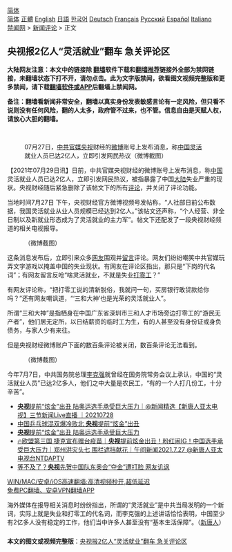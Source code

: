  <!-- 面包屑导航 --> <div class="breadcrumb"><!-- GTranslate: https://gtranslate.io/ -->  <div class="switcher notranslate">  <div class="selected">  <a href="#" onclick="return false;"> 简体</a>  </div>  <div class="option">  <a href="https://www.bannedbook.org" onclick="doGTranslate('zh-CN|zh-CN');jQuery('div.switcher div.selected a').html(jQuery(this).html());return false;" title="简体中文" class="nturl selected"> 简体</a>  <a href="https://www.bannedbook.org/zh-tw/" onclick="doGTranslate('zh-CN|zh-TW');jQuery('div.switcher div.selected a').html(jQuery(this).html());return false;" title="繁體中文" class="nturl"> 正體</a>  <a href="https://www.bannedbook.org/en/" onclick="doGTranslate('zh-CN|en');jQuery('div.switcher div.selected a').html(jQuery(this).html());return false;" title="English" class="nturl"> English</a>  <a href="https://www.bannedbook.org/ja/" onclick="doGTranslate('zh-CN|ja');jQuery('div.switcher div.selected a').html(jQuery(this).html());return false;" title="日本語" class="nturl"> 日語</a>  <a href="https://www.bannedbook.org/ko/" onclick="doGTranslate('zh-CN|ko');jQuery('div.switcher div.selected a').html(jQuery(this).html());return false;" title="한국어" class="nturl"> 한국어</a>  <a href="https://www.bannedbook.org/de/" onclick="doGTranslate('zh-CN|de');jQuery('div.switcher div.selected a').html(jQuery(this).html());return false;" title="Deutsch" class="nturl"> Deutsch</a>  <a href="https://www.bannedbook.org/fr/" onclick="doGTranslate('zh-CN|fr');jQuery('div.switcher div.selected a').html(jQuery(this).html());return false;" title="Français" class="nturl"> Français</a>  <a href="https://www.bannedbook.org/ru/" onclick="doGTranslate('zh-CN|ru');jQuery('div.switcher div.selected a').html(jQuery(this).html());return false;" title="Русский" class="nturl"> Русский</a>  <a href="https://www.bannedbook.org/es/" onclick="doGTranslate('zh-CN|es');jQuery('div.switcher div.selected a').html(jQuery(this).html());return false;" title="Español" class="nturl"> Español</a>  <a href="https://www.bannedbook.org/it/" onclick="doGTranslate('zh-CN|it');jQuery('div.switcher div.selected a').html(jQuery(this).html());return false;" title="Italiano" class="nturl"> Italiano</a>  </div>  </div>      <div class='breadcrumb-sub'><!-- Breadcrumb NavXT 6.3.0 --> <a href="https://www.bannedbook.org/" class="home">禁闻网</a> &gt; <a href="https://www.bannedbook.org/bnews/comments/" class="category">新闻评论</a> &gt; 正文</div></div><h2>央视报2亿人“灵活就业”翻车 急关评论区</h2> <p class="notice"><b>大陆网友注意：本文中的链接除 <a href="https://github.com/bannedbook/fanqiang" >翻墙</a>软件下载和<a href="https://github.com/killgcd/justmysocks/blob/master/README.md">翻墙推荐</a>链接外全部为禁网链接，未翻墙状态下打不开，请勿点击。此为文字版禁闻，欲看图文视频完整版和更多禁闻，请下载<a href="https://github.com/bannedbook/fanqiang">翻墙软件或APP</a>后翻墙上禁闻网。</p><p>备注：翻墙看新闻非常安全，翻墙以真实身份发表敏感言论有一定风险，但只看不说则没有任何风险，翻的人太多，政府管不过来，也不管。信息自由是天赋人权，请放心大胆的翻墙。</b></p>  <div class="entry"> <br /> <figure><a href="https://i1.wp.com/upload-images-bucket-v64rleca837do.s3.eu-west-1.amazonaws.com/wp-content/uploads/2021/07/28212525/Screen-Shot-2021-07-28-at-17.24.46.png?fit=1198%2C366&#038;ssl=1" data-caption="07月27日，中共官媒央视财经的微博账号上发布消息，称中国灵活就业人员已达2亿人，立即引发网民热议（微博截图）"></a><figcaption class="wp-caption-text">07月27日，<a href="https://www.bannedbook.org/bnews/tag/%e4%b8%ad%e5%85%b1%e5%ae%98%e5%aa%92/" class="st_tag internal_tag" rel="tag" title="标签 中共官媒 下的日志">中共官媒</a><a href="https://www.bannedbook.org/bnews/tag/%e5%a4%ae%e8%a7%86/" class="st_tag internal_tag" rel="tag" title="标签 央视 下的日志">央视</a>财经的<a href="https://www.bannedbook.org/bnews/tag/%e5%be%ae%e5%8d%9a/" class="st_tag internal_tag" rel="tag" title="标签 微博 下的日志">微博</a>账号上发布消息，称<a href="https://www.bannedbook.org/bnews/tag/%E4%B8%AD%E5%9B%BD/" class="st_tag internal_tag" rel="tag" title="标签 中国 下的日志">中国</a><a href="https://www.bannedbook.org/bnews/tag/%E7%81%B5%E6%B4%BB/" class="st_tag internal_tag" rel="tag" title="标签 灵活 下的日志">灵活</a>就业人员已达2亿人，立即引发网民热议（微博截图）</figcaption></figure> <p>【2021年07月29日讯】日前，中共官媒央视财经的微博账号上发布消息，称<span class='wp_keywordlink_affiliate'><a href="https://www.bannedbook.org/" title="中国" target="_blank">中国</a></span>灵活就业人员已达2亿人，立即引发网民热议，被指暴露了中国<span class='wp_keywordlink_affiliate'><a href="https://www.bannedbook.org/" title="大陆" target="_blank">大陆</a></span>失业严重的现状。央视财经随后紧急删除了该帖文下的所有<span class='wp_keywordlink_affiliate'><a href="https://www.bannedbook.org/bnews/comments/" title="新闻评论" target="_blank">评论</a></span>，并关闭了评论功能。</p> <p>当地时间7月27日 下午，央视财经官方微博视频号发帖称，“人社部日前公布数据，我国灵活就业从业人员规模已经达到2亿人。”该帖文还声称，“个人经营、非全日制以及新就业形态成为了灵活就业的主力军”。帖文下还配发了一段央视财经频道的相关电视报导。</p> <figure style="width: 600px" class="wp-caption alignnone"><figcaption class="wp-caption-text">（微博截图）</figcaption></figure> <p>这条消息发布后，立即引来众多<a href="https://www.bannedbook.org/bnews/tag/%e7%bd%91%e5%8f%8b/" class="st_tag internal_tag" rel="tag" title="标签 网友 下的日志">网友</a>围观并<span class='wp_keywordlink'><a href="https://www.bannedbook.org/bnews/tougao/" title="留言" target="_blank">留言</a></span>评论。网友们纷纷嘲笑中共官媒玩弄文字游戏以掩盖中国的失业现状。有网友在评论区指出，那只是“下岗的代名词”；有网友留言反呛“啥灵活就业，不就是失业<a href="https://www.bannedbook.org/bnews/tag/%E6%89%93%E9%9B%B6%E5%B7%A5/" class="st_tag internal_tag" rel="tag" title="标签 打零工 下的日志">打零工</a>？”</p>  <p>有网友评论称，“把打零工说的清新脱俗，我就问一句，买房银行敢贷款给你吗？”还有网友嘲讽道，“‘三和大神’也是光荣的灵活就业人”。</p> <p>所谓“三和大神”是指栖身在中国广东省深圳市三和人才市场旁边打零工的“游民无产者”，他们居无定所，以日结薪资的临时工为生，有的人甚至没有身份证或身负债务，与家人少有来往。</p> <p>但是央视财经微博账户下面的数百条评论被关闭，数百条评论无法看到。</p>  <p></p> <p></p> <p></p>  <figure style="width: 600px" class="wp-caption alignnone"><figcaption class="wp-caption-text">（微博截图）</figcaption></figure> <p>今年7月7日，中共国务院总理<a href="https://www.bannedbook.org/bnews/tag/%e6%9d%8e%e5%85%8b%e5%bc%ba/" class="st_tag internal_tag" rel="tag" title="标签 李克强 下的日志">李克强</a>就曾经在国务院常务会议上承认，中国的“灵活就业人员”已达2亿多人，他们之中大量是农民工，“有的一个人打几份工，十分辛苦”。</p> <ul class='op-related-articles' title='相关阅读'> <li><a href='https://www.bannedbook.org/bnews/bannedvideo/20210728/1595661.html' target='_blank'><b>央视</b>提前“炫金”出丑 陆奥运选手承受巨大压力｜@新闻精选【新唐人亚太电视】三节新闻Live直播 ｜20210728</a></li> <li><a href='https://www.bannedbook.org/bnews/worldnews/20210727/1595310.html' target='_blank'>中国乒乓球混双爆冷败北 <b>央视</b>提前“炫金”出丑</a></li> <li><a href='https://www.bannedbook.org/bnews/taiwannews/20210727/1595124.html' target='_blank'><b>央视</b>提前“炫金”出丑 陆奥运选手承受巨大压力</a></li> <li><a href='https://www.bannedbook.org/bnews/taiwannews/20210727/1595052.html' target='_blank'>🔥欧盟第三国 捷克宣布赠台疫苗｜<b>央视</b>提前炫金出丑！粉红闹IG！中国选手承受巨大压力｜郑州洪灾头七 围栏遮挡献花｜午间新闻2021.7.27 @新唐人亚太电视台NTDAPTV</a></li> <li><a href='https://www.bannedbook.org/bnews/sports/20210727/1595031.html' target='_blank'>等不及了？<b>央视</b>先贺中国队东奥会“夺金”遭打脸 网友讥讽</a></li> </ul> <p class="texttj"> <a href="https://github.com/bannedbook/fanqiang/wiki/V2ray%E6%9C%BA%E5%9C%BA" target="_blank">WIN/MAC/安卓/iOS高速翻墙:高清视频秒开,超低延迟</a><br/> <a href="https://github.com/bannedbook/fanqiang/wiki/%E7%A6%81%E9%97%BB%E7%BD%91%E5%AE%89%E5%8D%93%E7%BF%BB%E5%A2%99%E6%96%B0%E9%97%BBAPP" target="_blank">免费PC翻墙、安卓VPN翻墙APP</a></p><p>海外媒体在报导相关消息时纷纷指出，所谓的“灵活就业”是中共当局发明的一个新词，实际上就是失业和打零工的代名词，而李克强的上述讲话恰恰表明，中国至少有2亿多人没有稳定的工作，他们当中许多人甚至没有“基本生活保障”。（<span class='wp_keywordlink_affiliate'><a href="https://www.ntdtv.com/" title="新唐人">新唐人</a></span>）</p> <a name='sharetosocial'></a>  <div style="margin-bottom:5px;padding-bottom:5px;clear:both"> <div id="archive-pix-1" class="banner-ads"> <!-- AuctionX Display platform tag START --> <div id="26318x728x90x621x_ADSLOT2" clicktrack="%%CLICK_URL_ESC%%"></div> <!-- AuctionX Display platform tag END --> </div> <div id="archive-pix-2" class="banner-ads"> <!-- AuctionX Display platform tag START --> <div id="26315x300x250x621x_ADSLOT2" clicktrack="%%CLICK_URL_ESC%%"></div> <!-- AuctionX Display platform tag END --> </div> </div>  <div id="archive-pix-1" class="banner-ads"> <!-- AuctionX Display platform tag START --> <div id="26318x728x90x621x_ADSLOT3" clicktrack="%%CLICK_URL_ESC%%"></div> <!-- AuctionX Display platform tag END --> </div> <div><b>本文的图文或视频完整版</b>：<a href='https://www.bannedbook.org/bnews/comments/20210729/1596103.html'>央视报2亿人“灵活就业”翻车 急关评论区</a></div>  </div><!--END ENTRY--> 